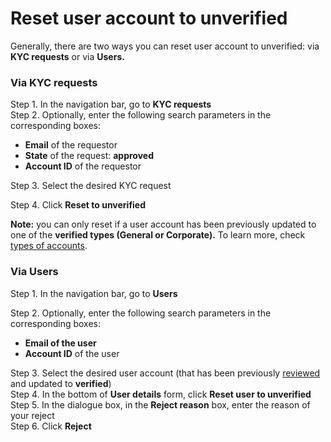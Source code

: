 # Reset user account to unverified

Generally, there are two ways you can reset user account to unverified: via **KYC requests** or via **Users.**

### Via KYC requests

Step 1. In the navigation bar, go to **KYC requests**  
Step 2. Optionally, enter the following search parameters in the corresponding boxes:

* **Email** of the requestor
* **State** of the request: **approved**
* **Account ID** of the requestor  

Step 3. Select the desired KYC request

Step 4. Click **Reset to unverified**

**Note:** you can only reset if a user account has been previously updated to one of the **verified types \(General or Corporate\).** To learn more, check [types of accounts](https://cryptofund.software/resources/product-guide/end-users/types-of-accounts/overview-types-of-accounts/).

### Via Users

Step 1. In the navigation bar, go to **Users**

Step 2. Optionally, enter the following search parameters in the corresponding boxes:

* **Email of the user**
* **Account ID** of the user

Step 3. Select the desired user account \(that has been previously [reviewed](https://cryptofund.software/resources/product-guide/admins/kyc-management/review-the-kyc-request/) and updated to **verified**\)  
Step 4. In the bottom of **User details** form, click **Reset user to unverified**  
Step 5. In the dialogue box, in the **Reject reason** box, enter the reason of your reject  
Step 6. Click **Reject**

